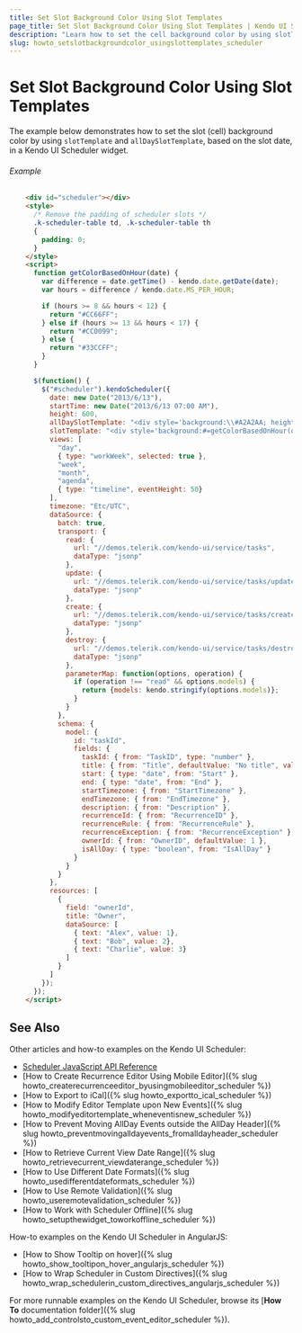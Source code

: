 ```yaml
---
title: Set Slot Background Color Using Slot Templates
page_title: Set Slot Background Color Using Slot Templates | Kendo UI Scheduler
description: "Learn how to set the cell background color by using slotTemplate and allDaySlotTemplate, based on the slot date, in a Kendo UI Scheduler widget."
slug: howto_setslotbackgroundcolor_usingslottemplates_scheduler
---
```


# Set Slot Background Color Using Slot Templates

The example below demonstrates how to set the slot (cell) background color by using `slotTemplate` and `allDaySlotTemplate`, based on the slot date, in a Kendo UI Scheduler widget.

###### Example

```html
    <div id="scheduler"></div>
    <style>
      /* Remove the padding of scheduler slots */
      .k-scheduler-table td, .k-scheduler-table th
      {
        padding: 0;
      }
    </style>
    <script>
      function getColorBasedOnHour(date) {
        var difference = date.getTime() - kendo.date.getDate(date);
        var hours = difference / kendo.date.MS_PER_HOUR;

        if (hours >= 8 && hours < 12) {
          return "#CC66FF";
        } else if (hours >= 13 && hours < 17) {
          return "#CC0099";
        } else {
          return "#33CCFF";
        }
      }

      $(function() {
        $("#scheduler").kendoScheduler({
          date: new Date("2013/6/13"),
          startTime: new Date("2013/6/13 07:00 AM"),
          height: 600,
          allDaySlotTemplate: "<div style='background:\\#A2A2AA; height: 100%;width: 100%;'></div>",
          slotTemplate: "<div style='background:#=getColorBasedOnHour(date)#; height: 100%;width: 100%;'></div>",
          views: [
            "day",
            { type: "workWeek", selected: true },
            "week",
            "month",
            "agenda",
            { type: "timeline", eventHeight: 50}
          ],
          timezone: "Etc/UTC",
          dataSource: {
            batch: true,
            transport: {
              read: {
                url: "//demos.telerik.com/kendo-ui/service/tasks",
                dataType: "jsonp"
              },
              update: {
                url: "//demos.telerik.com/kendo-ui/service/tasks/update",
                dataType: "jsonp"
              },
              create: {
                url: "//demos.telerik.com/kendo-ui/service/tasks/create",
                dataType: "jsonp"
              },
              destroy: {
                url: "//demos.telerik.com/kendo-ui/service/tasks/destroy",
                dataType: "jsonp"
              },
              parameterMap: function(options, operation) {
                if (operation !== "read" && options.models) {
                  return {models: kendo.stringify(options.models)};
                }
              }
            },
            schema: {
              model: {
                id: "taskId",
                fields: {
                  taskId: { from: "TaskID", type: "number" },
                  title: { from: "Title", defaultValue: "No title", validation: { required: true } },
                  start: { type: "date", from: "Start" },
                  end: { type: "date", from: "End" },
                  startTimezone: { from: "StartTimezone" },
                  endTimezone: { from: "EndTimezone" },
                  description: { from: "Description" },
                  recurrenceId: { from: "RecurrenceID" },
                  recurrenceRule: { from: "RecurrenceRule" },
                  recurrenceException: { from: "RecurrenceException" },
                  ownerId: { from: "OwnerID", defaultValue: 1 },
                  isAllDay: { type: "boolean", from: "IsAllDay" }
                }
              }
            }
          },
          resources: [
            {
              field: "ownerId",
              title: "Owner",
              dataSource: [
                { text: "Alex", value: 1},
                { text: "Bob", value: 2},
                { text: "Charlie", value: 3}
              ]
            }
          ]
        });
      });
    </script>
```

## See Also

Other articles and how-to examples on the Kendo UI Scheduler:

* [Scheduler JavaScript API Reference](/api/javascript/ui/scheduler)
* [How to Create Recurrence Editor Using Mobile Editor]({% slug howto_createrecurrenceeditor_byusingmobileeditor_scheduler %})
* [How to Export to iCal]({% slug howto_exportto_ical_scheduler %})
* [How to Modify Editor Template upon New Events]({% slug howto_modifyeditortemplate_wheneventisnew_scheduler %})
* [How to Prevent Moving AllDay Events outside the AllDay Header]({% slug howto_preventmovingalldayevents_fromalldayheader_scheduler %})
* [How to Retrieve Current View Date Range]({% slug howto_retrievecurrent_viewdaterange_scheduler %})
* [How to Use Different Date Formats]({% slug howto_usedifferentdateformats_scheduler %})
* [How to Use Remote Validation]({% slug howto_useremotevalidation_scheduler %})
* [How to Work with Scheduler Offline]({% slug howto_setupthewidget_toworkoffline_scheduler %})

How-to examples on the Kendo UI Scheduler in AngularJS:

* [How to Show Тooltip on hover]({% slug howto_show_tooltipon_hover_angularjs_scheduler %})
* [How to Wrap Scheduler in Custom Directives]({% slug howto_wrap_schedulerin_custom_directives_angularjs_scheduler %})

For more runnable examples on the Kendo UI Scheduler, browse its [**How To** documentation folder]({% slug howto_add_controlsto_custom_event_editor_scheduler %}).
